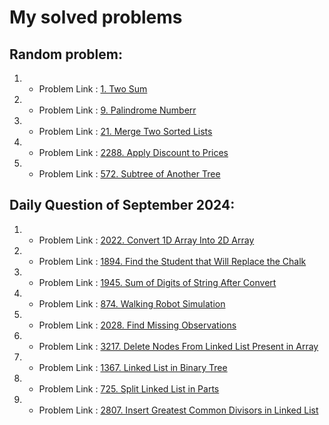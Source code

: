 
#  My solved problems

## Random problem:
1. - Problem Link : [1. Two Sum](https://leetcode.com/problems/two-sum/description/)
2. - Problem Link : [9. Palindrome Numberr](https://leetcode.com/problems/palindrome-number/description/)
3. - Problem Link : [21. Merge Two Sorted Lists](https://leetcode.com/problems/merge-two-sorted-lists/description/)
4. - Problem Link : [2288. Apply Discount to Prices](https://leetcode.com/problems/apply-discount-to-prices/description/)
5. - Problem Link : [572. Subtree of Another Tree](https://leetcode.com/problems/subtree-of-another-tree/description/)

## Daily Question of September 2024:
1. - Problem Link : [2022. Convert 1D Array Into 2D Array](https://leetcode.com/problems/convert-1d-array-into-2d-array/description/?envType=daily-question&envId=2024-09-01)
2. - Problem Link : [1894. Find the Student that Will Replace the Chalk](https://leetcode.com/problems/find-the-student-that-will-replace-the-chalk/description/?envType=daily-question&envId=2024-09-02)
3. - Problem Link : [1945. Sum of Digits of String After Convert](https://leetcode.com/problems/sum-of-digits-of-string-after-convert/description/?envType=daily-question&envId=2024-09-03)
4. - Problem Link : [874. Walking Robot Simulation](https://leetcode.com/problems/walking-robot-simulation/?envType=daily-question&envId=2024-09-04)
5. - Problem Link : [2028. Find Missing Observations](https://leetcode.com/problems/find-missing-observations/description/?envType=daily-question&envId=2024-09-05)
6. - Problem Link : [3217. Delete Nodes From Linked List Present in Array](https://leetcode.com/problems/delete-nodes-from-linked-list-present-in-array/description/?envType=daily-question&envId=2024-09-06)
7. - Problem Link : [1367. Linked List in Binary Tree](https://leetcode.com/problems/linked-list-in-binary-tree/description/?envType=daily-question&envId=2024-09-07)
8. - Problem Link : [725. Split Linked List in Parts](https://leetcode.com/problems/split-linked-list-in-parts/description/?envType=daily-question&envId=2024-09-08)
10. - Problem Link : [2807. Insert Greatest Common Divisors in Linked List](https://leetcode.com/problems/insert-greatest-common-divisors-in-linked-list/?envType=daily-question&envId=2024-09-10)
